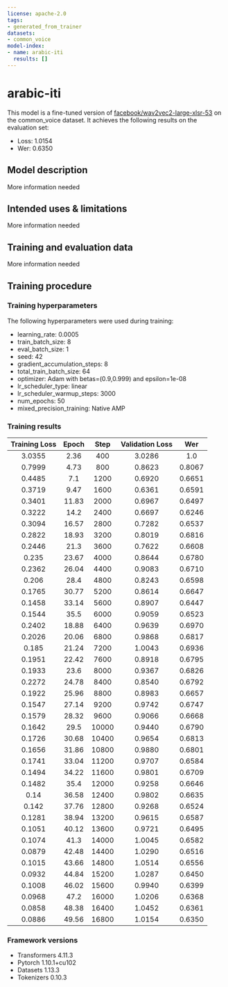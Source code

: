 ```yaml
---
license: apache-2.0
tags:
- generated_from_trainer
datasets:
- common_voice
model-index:
- name: arabic-iti
  results: []
---
```


<!-- This model card has been generated automatically according to the information the Trainer had access to. You
should probably proofread and complete it, then remove this comment. -->

# arabic-iti

This model is a fine-tuned version of [facebook/wav2vec2-large-xlsr-53](https://huggingface.co/facebook/wav2vec2-large-xlsr-53) on the common_voice dataset.
It achieves the following results on the evaluation set:
- Loss: 1.0154
- Wer: 0.6350

## Model description

More information needed

## Intended uses & limitations

More information needed

## Training and evaluation data

More information needed

## Training procedure

### Training hyperparameters

The following hyperparameters were used during training:
- learning_rate: 0.0005
- train_batch_size: 8
- eval_batch_size: 1
- seed: 42
- gradient_accumulation_steps: 8
- total_train_batch_size: 64
- optimizer: Adam with betas=(0.9,0.999) and epsilon=1e-08
- lr_scheduler_type: linear
- lr_scheduler_warmup_steps: 3000
- num_epochs: 50
- mixed_precision_training: Native AMP

### Training results

| Training Loss | Epoch | Step  | Validation Loss | Wer    |
|:-------------:|:-----:|:-----:|:---------------:|:------:|
| 3.0355        | 2.36  | 400   | 3.0286          | 1.0    |
| 0.7999        | 4.73  | 800   | 0.8623          | 0.8067 |
| 0.4485        | 7.1   | 1200  | 0.6920          | 0.6651 |
| 0.3719        | 9.47  | 1600  | 0.6361          | 0.6591 |
| 0.3401        | 11.83 | 2000  | 0.6967          | 0.6497 |
| 0.3222        | 14.2  | 2400  | 0.6697          | 0.6246 |
| 0.3094        | 16.57 | 2800  | 0.7282          | 0.6537 |
| 0.2822        | 18.93 | 3200  | 0.8019          | 0.6816 |
| 0.2446        | 21.3  | 3600  | 0.7622          | 0.6608 |
| 0.235         | 23.67 | 4000  | 0.8644          | 0.6780 |
| 0.2362        | 26.04 | 4400  | 0.9083          | 0.6710 |
| 0.206         | 28.4  | 4800  | 0.8243          | 0.6598 |
| 0.1765        | 30.77 | 5200  | 0.8614          | 0.6647 |
| 0.1458        | 33.14 | 5600  | 0.8907          | 0.6447 |
| 0.1544        | 35.5  | 6000  | 0.9059          | 0.6523 |
| 0.2402        | 18.88 | 6400  | 0.9639          | 0.6970 |
| 0.2026        | 20.06 | 6800  | 0.9868          | 0.6817 |
| 0.185         | 21.24 | 7200  | 1.0043          | 0.6936 |
| 0.1951        | 22.42 | 7600  | 0.8918          | 0.6795 |
| 0.1933        | 23.6  | 8000  | 0.9367          | 0.6826 |
| 0.2272        | 24.78 | 8400  | 0.8540          | 0.6792 |
| 0.1922        | 25.96 | 8800  | 0.8983          | 0.6657 |
| 0.1547        | 27.14 | 9200  | 0.9742          | 0.6747 |
| 0.1579        | 28.32 | 9600  | 0.9066          | 0.6668 |
| 0.1642        | 29.5  | 10000 | 0.9440          | 0.6790 |
| 0.1726        | 30.68 | 10400 | 0.9654          | 0.6813 |
| 0.1656        | 31.86 | 10800 | 0.9880          | 0.6801 |
| 0.1741        | 33.04 | 11200 | 0.9707          | 0.6584 |
| 0.1494        | 34.22 | 11600 | 0.9801          | 0.6709 |
| 0.1482        | 35.4  | 12000 | 0.9258          | 0.6646 |
| 0.14          | 36.58 | 12400 | 0.9802          | 0.6635 |
| 0.142         | 37.76 | 12800 | 0.9268          | 0.6524 |
| 0.1281        | 38.94 | 13200 | 0.9615          | 0.6587 |
| 0.1051        | 40.12 | 13600 | 0.9721          | 0.6495 |
| 0.1074        | 41.3  | 14000 | 1.0045          | 0.6582 |
| 0.0879        | 42.48 | 14400 | 1.0290          | 0.6516 |
| 0.1015        | 43.66 | 14800 | 1.0514          | 0.6556 |
| 0.0932        | 44.84 | 15200 | 1.0287          | 0.6450 |
| 0.1008        | 46.02 | 15600 | 0.9940          | 0.6399 |
| 0.0968        | 47.2  | 16000 | 1.0206          | 0.6368 |
| 0.0858        | 48.38 | 16400 | 1.0452          | 0.6361 |
| 0.0886        | 49.56 | 16800 | 1.0154          | 0.6350 |


### Framework versions

- Transformers 4.11.3
- Pytorch 1.10.1+cu102
- Datasets 1.13.3
- Tokenizers 0.10.3

